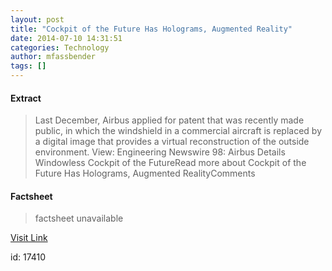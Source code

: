 ```yaml
---
layout: post
title: "Cockpit of the Future Has Holograms, Augmented Reality"
date: 2014-07-10 14:31:51
categories: Technology
author: mfassbender
tags: []
---
```



#### Extract
>Last December, Airbus applied for patent that was recently made public, in which the windshield in a commercial aircraft is replaced by a digital image that provides a virtual reconstruction of the outside environment.
View: Engineering Newswire 98: Airbus Details Windowless Cockpit of the FutureRead more about Cockpit of the Future Has Holograms, Augmented RealityComments

#### Factsheet
>factsheet unavailable

[Visit Link](http://www.pddnet.com/articles/2014/07/cockpit-future-has-holograms-augmented-reality)

id:   17410
